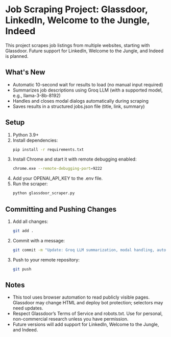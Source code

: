 # Job Scraping Project: Glassdoor, LinkedIn, Welcome to the Jungle, Indeed

This project scrapes job listings from multiple websites, starting with Glassdoor. Future support for LinkedIn, Welcome to the Jungle, and Indeed is planned.

## What's New
- Automatic 10-second wait for results to load (no manual input required)
- Summarizes job descriptions using Groq LLM (with a supported model, e.g., llama-3-8b-8192)
- Handles and closes modal dialogs automatically during scraping
- Saves results in a structured jobs.json file (title, link, summary)

## Setup
1. Python 3.9+
2. Install dependencies:
   ```bash
   pip install -r requirements.txt
   ```
3. Install Chrome and start it with remote debugging enabled:
   ```bash
   chrome.exe --remote-debugging-port=9222
   ```
4. Add your OPENAI_API_KEY to the .env file.
5. Run the scraper:
   ```bash
   python glassdoor_scraper.py
   ```

## Committing and Pushing Changes
1. Add all changes:
   ```bash
   git add .
   ```
2. Commit with a message:
   ```bash
   git commit -m "Update: Groq LLM summarization, modal handling, auto-wait, structured JSON output"
   ```
3. Push to your remote repository:
   ```bash
   git push
   ```

## Notes
- This tool uses browser automation to read publicly visible pages. Glassdoor may change HTML and deploy bot protection; selectors may need updates.
- Respect Glassdoor’s Terms of Service and robots.txt. Use for personal, non-commercial research unless you have permission.
- Future versions will add support for LinkedIn, Welcome to the Jungle, and Indeed.